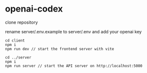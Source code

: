 # openai-codex


clone repository

rename server/.env.example to server/.env and add your openai key

```
cd client  
npm i  
npm run dev // start the frontend server with vite

cd ../server
npm i
npm run server // start the API server on http://localhost:5000
```
